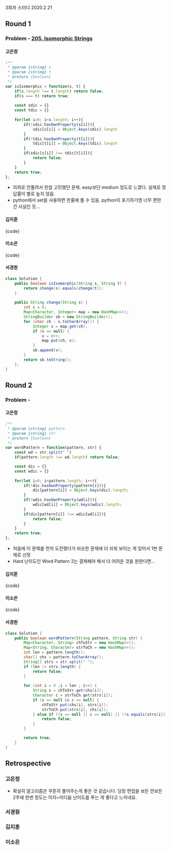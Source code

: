 3회차 스터디
2020.2.21

## Round 1
### Problem - [205. Isomorphic Strings](https://leetcode.com/problems/isomorphic-strings/)

#### 고은정
```javascript
/**
 * @param {string} s
 * @param {string} t
 * @return {boolean}
 */
var isIsomorphic = function(s, t) {
    if(s.length !== t.length) return false;
    if(s === t) return true;
    
    const sdic = {}
    const tdic = {}
    
    for(let i=0; i<s.length; i++){
        if(!sdic.hasOwnProperty(s[i])){
            sdic[s[i]] = Object.keys(sdic).length
        }
        if(!tdic.hasOwnProperty(t[i])){
            tdic[t[i]] = Object.keys(tdic).length        
        }      
        if(sdic[s[i]] !== tdic[t[i]]){
            return false;
        }
    }
    return true;
};
```
- 의외로 안풀려서 한참 고민했던 문제. easy보단 medium 정도로 느꼈다. 실제로 정답률이 별로 높지 않음.
- python에서 set을 사용하면 한줄에 풀 수 있음. python이 포기하기엔 너무 편한 건 사실인 듯...

#### 김지훈
{code}

#### 이소은
{code}

#### 서경원
```java
class Solution {
    public boolean isIsomorphic(String s, String t) {
        return change(s).equals(change(t));
    }
    
    public String change(String s) {
        int c = 0;
        Map<Character, Integer> map = new HashMap<>();
        StringBuilder sb = new StringBuilder();
        for (char ch : s.toCharArray()) {
            Integer v = map.get(ch);
            if (v == null) {
                v = c++;
                map.put(ch, v);
            }
            sb.append(v);
        }
        return sb.toString();
    };
}
```

## Round 2
### Problem -

#### 고은정
```javascript
/**
 * @param {string} pattern
 * @param {string} str
 * @return {boolean}
 */
var wordPattern = function(pattern, str) {
    const wd = str.split(" ")
    if(pattern.length !== wd.length) return false;

    const dic = {}
    const wdic = {}
    
    for(let i=0; i<pattern.length; i++){
        if(!dic.hasOwnProperty(pattern[i])){
            dic[pattern[i]] = Object.keys(dic).length;
        }
        if(!wdic.hasOwnProperty(wd[i])){
            wdic[wd[i]] = Object.keys(wdic).length;
        }
        if(dic[pattern[i]] !== wdic[wd[i]]){
            return false;
        }
    }
    return true;    
};
```
- 처음에 이 문제를 먼저 도전했다가 비슷한 문제에 더 쉬워 보이는 게 있어서 1번 문제로 선정
- Hard 난이도인 Word Pattern 2는 결제해야 해서 더 어려운 것을 원한다면...

#### 김지훈
{code}

#### 이소은
{code}

#### 서경원
```java
class Solution {
    public boolean wordPattern(String pattern, String str) {
        Map<Character, String> chToStr = new HashMap<>();
        Map<String, Character> strToCh = new HashMap<>();
        int len = pattern.length();
        char[] chs = pattern.toCharArray();
        String[] strs = str.split(" ");
        if (len != strs.length) {
            return false;
        }
        
        for (int i = 0 ;i < len ; i++) {
            String s = chToStr.get(chs[i]);
            Character c = strToCh.get(strs[i]);
            if (s == null && c == null) {
                chToStr.put(chs[i], strs[i]);
                strToCh.put(strs[i], chs[i]);
            } else if ((s == null || c == null) || !(s.equals(strs[i]) && c.equals(chs[i]))) {
                return false;
            }
        }

        return true;
    }
}
```

## Retrospective
### 고은정
- 확실히 알고리즘은 꾸준히 풀어주는게 좋은 것 같습니다. 당장 면접을 보든 안보든 2주에 한번 정도는 이지~미디움 난이도를 푸는 게 좋다고 느끼네요.
### 서경원
### 김지훈
### 이소은
